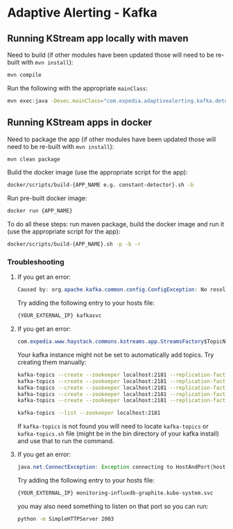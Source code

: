 # Adaptive Alerting - Kafka

## Running KStream app locally with maven

Need to build (if other modules have been updated those will need to be re-built with `mvn install`):

```bash
mvn compile
```

Run the following with the appropriate `mainClass`:

```bash
mvn exec:java -Dexec.mainClass="com.expedia.adaptivealerting.kafka.detector.KafkaPewmaOutlierDetector"
```


## Running KStream apps in docker

Need to package the app (if other modules have been updated those will need to be re-built with `mvn install`):

```bash
mvn clean package
```

Build the docker image (use the appropriate script for the app):

```bash
docker/scripts/build-{APP_NAME e.g. constant-detector}.sh -b
```

Run pre-built docker image:

```bash
docker run {APP_NAME}
```

To do all these steps: run maven package, build the docker image and run it (use the appropriate script for the app):
   
```bash
docker/scripts/build-{APP_NAME}.sh -p -b -r
```

### Troubleshooting

1. If you get an error:

    ```java
    Caused by: org.apache.kafka.common.config.ConfigException: No resolvable bootstrap urls given in bootstrap.servers
    ```
    
    Try adding the following entry to your hosts file:
    
    ```bash
    {YOUR_EXTERNAL_IP} kafkasvc
    ```

1. If you get an error:

    ```java
    com.expedia.www.haystack.commons.kstreams.app.StreamsFactory$TopicNotPresentException: Topic 'XXXXXXXX' is configured as a consumer and it is not present
    ```
    
    Your kafka instance might not be set to automatically add topics. Try creating them manually:

    ```bash
    kafka-topics --create --zookeeper localhost:2181 --replication-factor 1 --partitions 1 --topic metrics
    kafka-topics --create --zookeeper localhost:2181 --replication-factor 1 --partitions 1 --topic ewma-metrics
    kafka-topics --create --zookeeper localhost:2181 --replication-factor 1 --partitions 1 --topic pewma-metrics
    kafka-topics --create --zookeeper localhost:2181 --replication-factor 1 --partitions 1 --topic constant-metrics
    kafka-topics --create --zookeeper localhost:2181 --replication-factor 1 --partitions 1 --topic anomalies
    
    kafka-topics --list --zookeeper localhost:2181
    ```
    
    If `kafka-topics` is not found you will need to locate `kafka-topics` or `kafka-topics.sh` file
     (might be in the bin directory of your kafka install) and use that to run the command.

1. If you get an error:

    ```java
    java.net.ConnectException: Exception connecting to HostAndPort{host='monitoring-influxdb-graphite.kube-system.svc', port=2003}
    ```
    
    Try adding the following entry to your hosts file:
    
    ```bash
    {YOUR_EXTERNAL_IP} monitoring-influxdb-graphite.kube-system.svc
    ```
    
    you may also need something to listen on that port so you can run:
    
    ```bash
    python -m SimpleHTTPServer 2003
    ```
